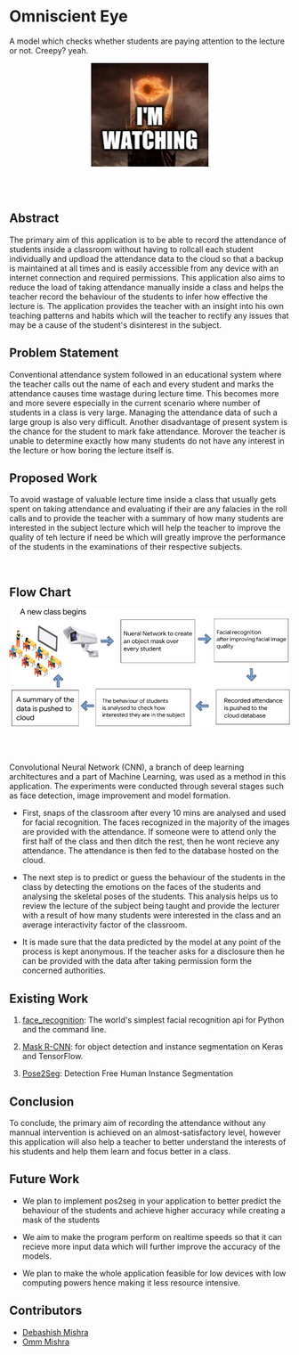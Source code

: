 # Omniscient Eye
A model which checks whether students are paying attention to the lecture or not. Creepy? yeah.


<p align="center">
  <img src="./imgs/meme.png" alt="Creepy eh?"/>
</p>

<br><br>

## Abstract

The primary aim of this application is to be able to record the attendance of students inside a classroom without having to rollcall each student individually and updload the attendance data to the cloud so that a backup is maintained at all times and is easily accessible from any device with an internet connection and required permissions.
This application also aims to reduce the load of taking attendance manually inside a class and helps the teacher record the behaviour of the students to infer how effective the lecture is. The application provides the teacher with an insight into his own teaching patterns and habits which will the teacher to rectify any issues that may be a cause of the student's disinterest in the subject.


## Problem Statement

Conventional attendance system followed in an educational system where the teacher calls out the name of each and every student and marks the attendance causes time wastage during lecture time. This becomes more and more severe especially in the current scenario where number of students in a class is very large. Managing the attendance data of such a large group is also very difficult. Another disadvantage of present system is the chance for the student to mark fake attendance.
Morover the teacher is unable to determine exactly how many students do not have any interest in the lecture or how boring the lecture itself is.


## Proposed Work

To avoid wastage of valuable lecture time inside a class that usually gets spent on taking attendance and evaluating if their are any falacies in the roll calls and to provide the teacher with a summary of how many students are interested in the subject lecture which will help the teacher to improve the quality of teh lecture if need be which will greatly improve the performance of the students in the examinations of their respective subjects.

<br>

## Flow Chart

![flowchart](./imgs/flowchart.png)


<br><br>

Convolutional Neural Network (CNN), a branch of deep learning architectures and a part of Machine Learning, was used as a method in this application. The experiments were conducted through several stages such as face detection, image improvement and model formation.


- First, snaps of the classroom after every 10 mins are analysed and used for facial recognition. The faces recognized in the majority of the images are provided with the attendance. If someone were to attend only the first half of the class and then ditch the rest, then he wont recieve any attendance. The attendance is then fed to the database hosted on the cloud.

- The next step is to predict or guess the behaviour of the students in the class by detecting the emotions on the faces of the students and analysing the skeletal poses of the students. This analysis helps us to review the lecture of the subject being taught and provide the lecturer with a result of how many students were interested in the class and an average interactivity factor of the classroom.

- It is made sure that the data predicted by the model at any point of the process is kept anonymous. If the teacher asks for a disclosure then he can be provided with the data after taking permission form the concerned authorities.



## Existing Work

1. [face_recognition](https://github.com/ageitgey/face_recognition): The world's simplest facial recognition api for Python and the command line.

2. [Mask R-CNN](https://github.com/matterport/Mask_RCNN): for object detection and instance segmentation on Keras and TensorFlow.

3. [Pose2Seg](https://github.com/liruilong940607/Pose2Seg): Detection Free Human Instance Segmentation

## Conclusion

To conclude, the primary aim of recording the attendance without any mannual intervention is achieved on an almost-satisfactory level, however this application will also help a teacher to better understand the interests of his students and help them learn and focus better in a class.


## Future Work

- We plan to implement pos2seg in your application to better predict the behaviour of the students and achieve higher accuracy while creating a mask of the students

- We aim to make the program perform on realtime speeds so that it can recieve more input data which will further improve the accuracy of the models.

- We plan to make the whole application feasible for low devices with low computing powers hence making it less resource intensive.

## Contributors

- [Debashish Mishra](https://github.com/Zanark)
- [Omm Mishra](https://github.com/ommmishra)